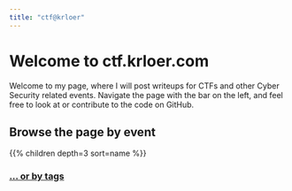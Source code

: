 ```yaml
---
title: "ctf@krloer"
---
```



# Welcome to ctf.krloer.com

Welcome to my page, where I will post writeups for CTFs and other Cyber Security related events.
Navigate the page with the bar on the left, and feel free to look at or contribute to the code on GitHub.

## Browse the page by event

{{% children depth=3 sort=name %}}

### [... or by tags](/tags)
